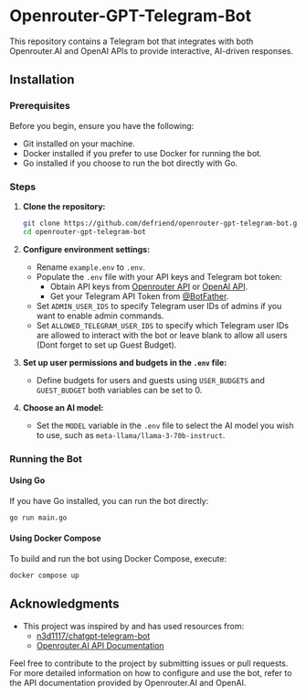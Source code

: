 # Openrouter-GPT-Telegram-Bot
This repository contains a Telegram bot that integrates with both Openrouter.AI and OpenAI APIs to provide interactive, AI-driven responses.

## Installation

### Prerequisites
Before you begin, ensure you have the following:
- Git installed on your machine.
- Docker installed if you prefer to use Docker for running the bot.
- Go installed if you choose to run the bot directly with Go.

### Steps
 
1. **Clone the repository:**   
   ```bash
   git clone https://github.com/defriend/openrouter-gpt-telegram-bot.git
   cd openrouter-gpt-telegram-bot
   ```

2. **Configure environment settings:**
   - Rename `example.env` to `.env`.
   - Populate the `.env` file with your API keys and Telegram bot token:
     - Obtain API keys from [Openrouter API](https://openrouter.ai/keys) or [OpenAI API](https://platform.openai.com/api-keys).
     - Get your Telegram API Token from [@BotFather](https://t.me/BotFather).
   - Set `ADMIN_USER_IDS` to specify Telegram user IDs of admins if you want to enable admin commands.
   - Set `ALLOWED_TELEGRAM_USER_IDS` to specify which Telegram user IDs are allowed to interact with the bot or leave blank to allow all users (Dont forget to set up Guest Budget).

3. **Set up user permissions and budgets in the `.env` file:**
   - Define budgets for users and guests using `USER_BUDGETS` and `GUEST_BUDGET` both variables can be set to 0.

4. **Choose an AI model:**
   - Set the `MODEL` variable in the `.env` file to select the AI model you wish to use, such as `meta-llama/llama-3-70b-instruct`.

### Running the Bot

#### Using Go
If you have Go installed, you can run the bot directly:
```bash
go run main.go
```

#### Using Docker Compose
To build and run the bot using Docker Compose, execute:
```bash
docker compose up
```

## Acknowledgments
- This project was inspired by and has used resources from:
  - [n3d1117/chatgpt-telegram-bot](https://github.com/n3d1117/chatgpt-telegram-bot)
  - [Openrouter.AI API Documentation](https://openrouter.ai)

Feel free to contribute to the project by submitting issues or pull requests. For more detailed information on how to configure and use the bot, refer to the API documentation provided by Openrouter.AI and OpenAI.